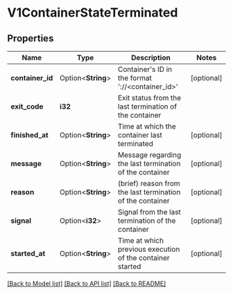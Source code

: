 # V1ContainerStateTerminated

## Properties

Name | Type | Description | Notes
------------ | ------------- | ------------- | -------------
**container_id** | Option<**String**> | Container's ID in the format '<type>://<container_id>' | [optional]
**exit_code** | **i32** | Exit status from the last termination of the container | 
**finished_at** | Option<**String**> | Time at which the container last terminated | [optional]
**message** | Option<**String**> | Message regarding the last termination of the container | [optional]
**reason** | Option<**String**> | (brief) reason from the last termination of the container | [optional]
**signal** | Option<**i32**> | Signal from the last termination of the container | [optional]
**started_at** | Option<**String**> | Time at which previous execution of the container started | [optional]

[[Back to Model list]](../README.md#documentation-for-models) [[Back to API list]](../README.md#documentation-for-api-endpoints) [[Back to README]](../README.md)


